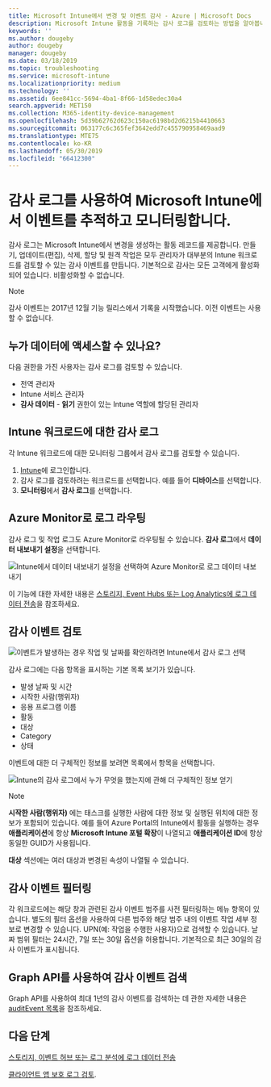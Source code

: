 ```yaml
---
title: Microsoft Intune에서 변경 및 이벤트 감사 - Azure | Microsoft Docs
description: Microsoft Intune 활동을 기록하는 감사 로그를 검토하는 방법을 알아봅니다.
keywords: ''
ms.author: dougeby
author: dougeby
manager: dougeby
ms.date: 03/18/2019
ms.topic: troubleshooting
ms.service: microsoft-intune
ms.localizationpriority: medium
ms.technology: ''
ms.assetid: 6ee841cc-5694-4ba1-8f66-1d58edec30a4
search.appverid: MET150
ms.collection: M365-identity-device-management
ms.openlocfilehash: 5d39b62762d623c150ac6198bd2d6215b4410663
ms.sourcegitcommit: 063177c6c365fef3642edd7c455790958469aad9
ms.translationtype: MTE75
ms.contentlocale: ko-KR
ms.lasthandoff: 05/30/2019
ms.locfileid: "66412300"
---
```

# <a name="use-audit-logs-to-track-and-monitor-events-in-microsoft-intune"></a>감사 로그를 사용하여 Microsoft Intune에서 이벤트를 추적하고 모니터링합니다.

감사 로그는 Microsoft Intune에서 변경을 생성하는 활동 레코드를 제공합니다. 만들기, 업데이트(편집), 삭제, 할당 및 원격 작업은 모두 관리자가 대부분의 Intune 워크로드를 검토할 수 있는 감사 이벤트를 만듭니다. 기본적으로 감사는 모든 고객에게 활성화되어 있습니다. 비활성화할 수 없습니다.

> [!NOTE]
> 감사 이벤트는 2017년 12월 기능 릴리스에서 기록을 시작했습니다. 이전 이벤트는 사용할 수 없습니다.

## <a name="who-can-access-the-data"></a>누가 데이터에 액세스할 수 있나요?

다음 권한을 가진 사용자는 감사 로그를 검토할 수 있습니다.

- 전역 관리자
- Intune 서비스 관리자
- **감사 데이터** - **읽기** 권한이 있는 Intune 역할에 할당된 관리자

## <a name="audit-logs-for-intune-workloads"></a>Intune 워크로드에 대한 감사 로그

각 Intune 워크로드에 대한 모니터링 그룹에서 감사 로그를 검토할 수 있습니다.

1. [Intune](https://go.microsoft.com/fwlink/?linkid=2090973)에 로그인합니다.
2. 감사 로그를 검토하려는 워크로드를 선택합니다. 예를 들어 **디바이스**를 선택합니다.
3. **모니터링**에서 **감사 로그**를 선택합니다.

## <a name="route-logs-to-azure-monitor"></a>Azure Monitor로 로그 라우팅

감사 로그 및 작업 로그도 Azure Monitor로 라우팅될 수 있습니다. **감사 로그**에서 **데이터 내보내기 설정**을 선택합니다.

![Intune에서 데이터 내보내기 설정을 선택하여 Azure Monitor로 로그 데이터 내보내기](./media/audit-logs-export-data-settings.png)

이 기능에 대한 자세한 내용은 [스토리지, Event Hubs 또는 Log Analytics에 로그 데이터 전송](review-logs-using-azure-monitor.md)을 참조하세요.

## <a name="review-audit-events"></a>감사 이벤트 검토

![이벤트가 발생하는 경우 작업 및 날짜를 확인하려면 Intune에서 감사 로그 선택](./media/monitor-audit-logs.png "감사 로그")

감사 로그에는 다음 항목을 표시하는 기본 목록 보기가 있습니다.

- 발생 날짜 및 시간
- 시작한 사람(행위자)
- 응용 프로그램 이름
- 활동
- 대상
- Category
- 상태

이벤트에 대한 더 구체적인 정보를 보려면 목록에서 항목을 선택합니다.

![Intune의 감사 로그에서 누가 무엇을 했는지에 관해 더 구체적인 정보 얻기](./media/monitor-audit-log-detail.png "감사 로그 세부 정보")

> [!NOTE]
> **시작한 사람(행위자)** 에는 태스크를 실행한 사람에 대한 정보 및 실행된 위치에 대한 정보가 포함되어 있습니다. 예를 들어 Azure Portal의 Intune에서 활동을 실행하는 경우 **애플리케이션**에 항상 **Microsoft Intune 포털 확장**이 나열되고 **애플리케이션 ID**에 항상 동일한 GUID가 사용됩니다.
> 
> **대상** 섹션에는 여러 대상과 변경된 속성이 나열될 수 있습니다.  

## <a name="filter-audit-events"></a>감사 이벤트 필터링

각 워크로드에는 해당 창과 관련된 감사 이벤트 범주를 사전 필터링하는 메뉴 항목이 있습니다. 별도의 필터 옵션을 사용하여 다른 범주와 해당 범주 내의 이벤트 작업 세부 정보로 변경할 수 있습니다. UPN(예: 작업을 수행한 사용자)으로 검색할 수 있습니다. 날짜 범위 필터는 24시간, 7일 또는 30일 옵션을 허용합니다. 기본적으로 최근 30일의 감사 이벤트가 표시됩니다.

## <a name="use-graph-api-to-retrieve-audit-events"></a>Graph API를 사용하여 감사 이벤트 검색

Graph API를 사용하여 최대 1년의 감사 이벤트를 검색하는 데 관한 자세한 내용은 [auditEvent 목록](https://docs.microsoft.com/graph/api/intune-auditing-auditevent-list?view=graph-rest-1.0)을 참조하세요.

## <a name="next-steps"></a>다음 단계

[스토리지, 이벤트 허브 또는 로그 분석에 로그 데이터 전송](review-logs-using-azure-monitor.md)

[클라이언트 앱 보호 로그 검토](app-protection-policy-settings-log.md).
